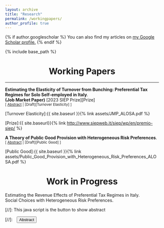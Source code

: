 ```yaml
---
layout: archive
title: "Research"
permalink: /workingpapers/
author_profile: true
---
```


{% if author.googlescholar %}
 You can also find my articles on <u><a href="{{author.googlescholar}}">my Google Scholar profile</a>.</u>
{% endif %}

{% include base_path %}

# <center> Working Papers </center>
- - -

**Estimating the Elasticity of Turnover from Bunching: Preferential Tax Regimes for Solo Self-employed in Italy**.  <br/>
**(Job Market Paper)** [2023 SIEP Prize][Prize] <br/>
<small>[ <a href="#/" onclick="visib('bunching')">Abstract</a> | [Draft][Turnover Elasticity] ]</small>


<div id="bunching" style="display: none; text-align: justify; line-height: 1.2" ><small>
Turnover is a key indicator of economic activity, but we know little about how much entrepreneurs adjust it as a response to taxation. This paper exploits a discontinuity in the Italian tax schedule of solo self-employed to study turnover responses to taxation. I consider the notch created by the eligibility cut-off of the preferential turnover tax scheme. I find substantial and significant bunching by solo self-employed below the turnover threshold. The effects of the tax scheme on bunching are heterogeneous across sectors, with professionals, business intermediaries and retailers having the largest observed responses. I estimate the turnover tax elasticity in these three sectors by focusing on the  marginal buncher. To do so, I build on Kleven and Waseem (2013) to develop a theoretical framework that fits the institutional set-up and rationalises the observed responses to it. Professionals have the largest turnover elasticity (0.066). Difference in compliance costs across regimes explains less than half of the observed responses, therefore highlighting the key role of low taxation for the observed bunching behaviour.
</small><br><br/></div>

[Turnover Elasticity]:{{ site.baseurl }}{% link assets/JMP_ALOSA.pdf %} 

[Prize]:{{ site.baseurl}}{% link http://www.siepweb.it/siep/wp/en/premio-siep/ %}

**A Theory of Public Good Provision with Heterogeneous Risk Preferences**.  <br/>
<small>[ <a href="#/" onclick="visib('optimal-tax')">Abstract</a> | [Draft][Public Good] ]</small>


<div id="optimal-tax" style="display: none; text-align: justify; line-height: 1.2" ><small>
People with different attitudes to risk  have different views on the  extent to which society should invest in certain (risky) projects. This paper presents a theory of optimal provision of a (risky) public good when individuals have heterogeneous preferences for risk. The public good has an insurance purpose as it allows individuals to shift risk from private to public consumption. On the one hand, private provision of the public good is inefficient because people do not internalise the insurance gains of the other agents. On the other, public provision might fail to achieve the (ex-ante) first best outcome if agents cannot be targeted and compensated when the policy does not reflect their specific risk preferences. With an application on capital income and endowment taxation, this paper shows it is possible to improve welfare by   exploiting the different choices of the agents with different risk preferences. 
</small><br><br/></div>

[Public Good]:{{ site.baseurl }}{% link assets/Public_Good_Provision_with_Heterogeneous_Risk_Preferences_ALOSA.pdf %}

# <center> Work in Progress </center>

Estimating the Revenue Effects of Preferential Tax Regimes in Italy. <br/>
Social Choices with Heterogeneous Risk Preferences.  <br/>

[//]: This java script is the button to show abstract
<script>
 function visib(id) {
  var x = document.getElementById(id);
  if (x.style.display === "block") {
    x.style.display = "none";
  } else {
    x.style.display = "block";
  }
}
</script>

[//]:&emsp;<button onclick="visib('polariz')" class="btn btn--inverse btn--small">Abstract</button>
